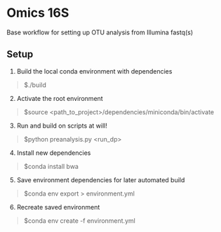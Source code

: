 # Omics 16S
Base workflow for setting up OTU analysis from Illumina fastq(s)

## Setup

1. Build the local conda environment with dependencies
> $./build

2. Activate the root environment
> $source <path_to_project>/dependencies/miniconda/bin/activate

3. Run and build on scripts at will!
> $python preanalysis.py <run_dp>

4. Install new dependencies
> $conda install bwa

5. Save environment dependencies for later automated build
> $conda env export > environment.yml

6. Recreate saved environment
> $conda env create -f environment.yml
